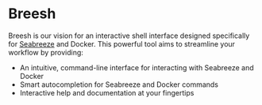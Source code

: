 # Breesh

Breesh is our vision for an interactive shell interface designed specifically for [Seabreeze](https://github.com/seabreeze-project/seabreeze) and Docker. This powerful tool aims to streamline your workflow by providing:

- An intuitive, command-line interface for interacting with Seabreeze and Docker
- Smart autocompletion for Seabreeze and Docker commands
- Interactive help and documentation at your fingertips
